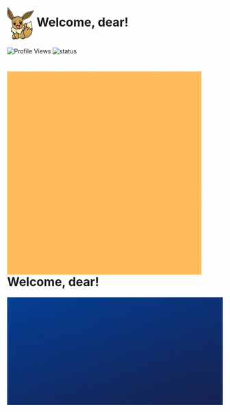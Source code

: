 # <img align="center" src="./assets/eevee.png" height="75px" /> Welcome, dear!

![Profile Views](https://komarev.com/ghpvc/?username=Javiercuba) ![status](https://img.shields.io/badge/status-up-brightgreen)

# <img align="center" src="./teste.gif"  width="90%" height="475px" /> Welcome, dear!

![me](./inicio.gif)
</br>
</br>

<br/> <br/>
